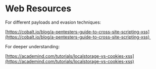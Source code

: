 # Web Resources
For different payloads and evasion techniques:

[https://cobalt.io/blog/a-pentesters-guide-to-cross-site-scripting-xss](https://cobalt.io/blog/a-pentesters-guide-to-cross-site-scripting-xss) 

For deeper understanding:

[https://academind.com/tutorials/localstorage-vs-cookies-xss](https://academind.com/tutorials/localstorage-vs-cookies-xss)